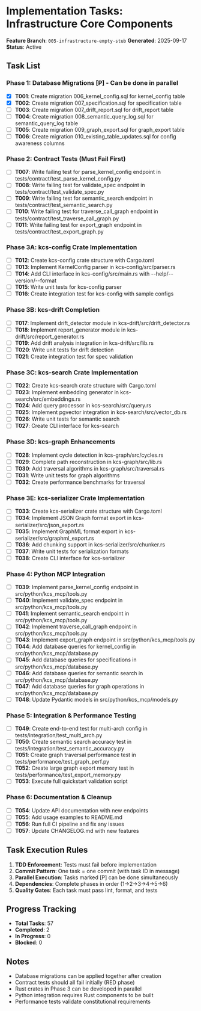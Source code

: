 # Implementation Tasks: Infrastructure Core Components

**Feature Branch**: `005-infrastructure-empty-stub`
**Generated**: 2025-09-17
**Status**: Active

## Task List

### Phase 1: Database Migrations [P] - Can be done in parallel

- [x] **T001**: Create migration 006_kernel_config.sql for kernel_config table
- [x] **T002**: Create migration 007_specification.sql for specification table
- [ ] **T003**: Create migration 007_drift_report.sql for drift_report table
- [ ] **T004**: Create migration 008_semantic_query_log.sql for semantic_query_log table
- [ ] **T005**: Create migration 009_graph_export.sql for graph_export table
- [ ] **T006**: Create migration 010_existing_table_updates.sql for config awareness columns

### Phase 2: Contract Tests (Must Fail First)

- [ ] **T007**: Write failing test for parse_kernel_config endpoint in tests/contract/test_parse_kernel_config.py
- [ ] **T008**: Write failing test for validate_spec endpoint in tests/contract/test_validate_spec.py
- [ ] **T009**: Write failing test for semantic_search endpoint in tests/contract/test_semantic_search.py
- [ ] **T010**: Write failing test for traverse_call_graph endpoint in tests/contract/test_traverse_call_graph.py
- [ ] **T011**: Write failing test for export_graph endpoint in tests/contract/test_export_graph.py

### Phase 3A: kcs-config Crate Implementation

- [ ] **T012**: Create kcs-config crate structure with Cargo.toml
- [ ] **T013**: Implement KernelConfig parser in kcs-config/src/parser.rs
- [ ] **T014**: Add CLI interface in kcs-config/src/main.rs with --help/--version/--format
- [ ] **T015**: Write unit tests for kcs-config parser
- [ ] **T016**: Create integration test for kcs-config with sample configs

### Phase 3B: kcs-drift Completion

- [ ] **T017**: Implement drift_detector module in kcs-drift/src/drift_detector.rs
- [ ] **T018**: Implement report_generator module in kcs-drift/src/report_generator.rs
- [ ] **T019**: Add drift analysis integration in kcs-drift/src/lib.rs
- [ ] **T020**: Write unit tests for drift detection
- [ ] **T021**: Create integration test for spec validation

### Phase 3C: kcs-search Crate Implementation

- [ ] **T022**: Create kcs-search crate structure with Cargo.toml
- [ ] **T023**: Implement embedding generator in kcs-search/src/embeddings.rs
- [ ] **T024**: Add query processor in kcs-search/src/query.rs
- [ ] **T025**: Implement pgvector integration in kcs-search/src/vector_db.rs
- [ ] **T026**: Write unit tests for semantic search
- [ ] **T027**: Create CLI interface for kcs-search

### Phase 3D: kcs-graph Enhancements

- [ ] **T028**: Implement cycle detection in kcs-graph/src/cycles.rs
- [ ] **T029**: Complete path reconstruction in kcs-graph/src/lib.rs
- [ ] **T030**: Add traversal algorithms in kcs-graph/src/traversal.rs
- [ ] **T031**: Write unit tests for graph algorithms
- [ ] **T032**: Create performance benchmarks for traversal

### Phase 3E: kcs-serializer Crate Implementation

- [ ] **T033**: Create kcs-serializer crate structure with Cargo.toml
- [ ] **T034**: Implement JSON Graph format export in kcs-serializer/src/json_export.rs
- [ ] **T035**: Implement GraphML format export in kcs-serializer/src/graphml_export.rs
- [ ] **T036**: Add chunking support in kcs-serializer/src/chunker.rs
- [ ] **T037**: Write unit tests for serialization formats
- [ ] **T038**: Create CLI interface for kcs-serializer

### Phase 4: Python MCP Integration

- [ ] **T039**: Implement parse_kernel_config endpoint in src/python/kcs_mcp/tools.py
- [ ] **T040**: Implement validate_spec endpoint in src/python/kcs_mcp/tools.py
- [ ] **T041**: Implement semantic_search endpoint in src/python/kcs_mcp/tools.py
- [ ] **T042**: Implement traverse_call_graph endpoint in src/python/kcs_mcp/tools.py
- [ ] **T043**: Implement export_graph endpoint in src/python/kcs_mcp/tools.py
- [ ] **T044**: Add database queries for kernel_config in src/python/kcs_mcp/database.py
- [ ] **T045**: Add database queries for specifications in src/python/kcs_mcp/database.py
- [ ] **T046**: Add database queries for semantic search in src/python/kcs_mcp/database.py
- [ ] **T047**: Add database queries for graph operations in src/python/kcs_mcp/database.py
- [ ] **T048**: Update Pydantic models in src/python/kcs_mcp/models.py

### Phase 5: Integration & Performance Testing

- [ ] **T049**: Create end-to-end test for multi-arch config in tests/integration/test_multi_arch.py
- [ ] **T050**: Create semantic search accuracy test in tests/integration/test_semantic_accuracy.py
- [ ] **T051**: Create graph traversal performance test in tests/performance/test_graph_perf.py
- [ ] **T052**: Create large graph export memory test in tests/performance/test_export_memory.py
- [ ] **T053**: Execute full quickstart validation script

### Phase 6: Documentation & Cleanup

- [ ] **T054**: Update API documentation with new endpoints
- [ ] **T055**: Add usage examples to README.md
- [ ] **T056**: Run full CI pipeline and fix any issues
- [ ] **T057**: Update CHANGELOG.md with new features

## Task Execution Rules

1. **TDD Enforcement**: Tests must fail before implementation
2. **Commit Pattern**: One task = one commit (with task ID in message)
3. **Parallel Execution**: Tasks marked [P] can be done simultaneously
4. **Dependencies**: Complete phases in order (1→2→3→4→5→6)
5. **Quality Gates**: Each task must pass lint, format, and tests

## Progress Tracking

- **Total Tasks**: 57
- **Completed**: 2
- **In Progress**: 0
- **Blocked**: 0

## Notes

- Database migrations can be applied together after creation
- Contract tests should all fail initially (RED phase)
- Rust crates in Phase 3 can be developed in parallel
- Python integration requires Rust components to be built
- Performance tests validate constitutional requirements
